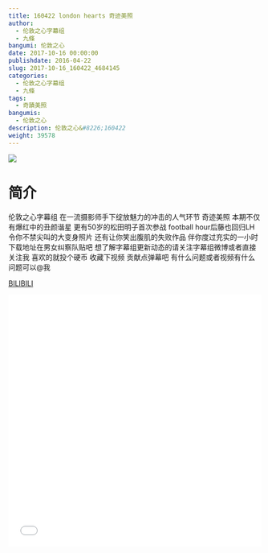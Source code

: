 ```yaml
---
title: 160422 london hearts 奇迹美照
author: 
  - 伦敦之心字幕组
  - 九條
bangumi: 伦敦之心
date: 2017-10-16 00:00:00
publishdate: 2016-04-22
slug: 2017-10-16_160422_4684145
categories: 
  - 伦敦之心字幕组
  - 九條
tags: 
  - 奇蹟美照
bangumis: 
  - 伦敦之心
description: 伦敦之心&#8226;160422
weight: 39578
---
```


![](https://i.imgur.com/PjpEoOo.jpg)

# 简介  
伦敦之心字幕组 在一流摄影师手下绽放魅力的冲击的人气环节 奇迹美照 本期不仅有爆红中的丑颜谐星 更有50岁的松田明子首次参战 football hour后藤也回归LH 令你不禁尖叫的大变身照片 还有让你笑出腹肌的失败作品 伴你度过充实的一小时 
下载地址在男女纠察队贴吧 想了解字幕组更新动态的请关注字幕组微博或者直接关注我 喜欢的就投个硬币 收藏下视频 贡献点弹幕吧
有什么问题或者视频有什么问题可以@我

  [BILIBILI](https://www.bilibili.com/video/av4684145/)


  <iframe src="//www.bilibili.com/html/html5player.html?cid=7599126&aid=4684145" width="100%" height="500" frameborder="0" allowfullscreen="allowfullscreen"></iframe>
